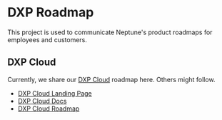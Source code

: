 # DXP Roadmap

This project is used to communicate Neptune's product roadmaps for employees and customers.

## DXP Cloud

Currently, we share our [DXP Cloud](https://www.neptune-software.com/neptune-dxp/cloud/) roadmap here. Others might follow.

* [DXP Cloud Landing Page](https://www.neptune-software.com/neptune-dxp/cloud/)
* [DXP Cloud Docs](https://docs.neptune-software.com/neptune-dxp-cloud/all/index.html)
* [DXP Cloud Roadmap](https://github.com/orgs/neptune-software/projects/10/views/1)
